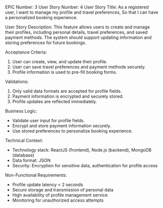 EPIC Number: 3
User Story Number: 4
User Story Title: As a registered user, I want to manage my profile and travel preferences, So that I can have a personalized booking experience.

User Story Description: This feature allows users to create and manage their profiles, including personal details, travel preferences, and saved payment methods. The system should support updating information and storing preferences for future bookings.

Acceptance Criteria:
1. User can create, view, and update their profile.
2. User can save travel preferences and payment methods securely.
3. Profile information is used to pre-fill booking forms.

Validations:
1. Only valid data formats are accepted for profile fields.
2. Payment information is encrypted and securely stored.
3. Profile updates are reflected immediately.

Business Logic:
- Validate user input for profile fields.
- Encrypt and store payment information securely.
- Use stored preferences to personalize booking experience.

Technical Context:
- Technology stack: ReactJS (frontend), Node.js (backend), MongoDB (database)
- Data format: JSON
- Security: Encryption for sensitive data, authentication for profile access

Non-Functional Requirements:
- Profile update latency < 2 seconds
- Secure storage and transmission of personal data
- High availability of profile management service
- Monitoring for unauthorized access attempts